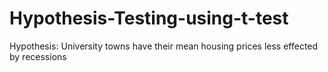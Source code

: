 # Hypothesis-Testing-using-t-test
Hypothesis: University towns have their mean housing prices less effected by recessions
